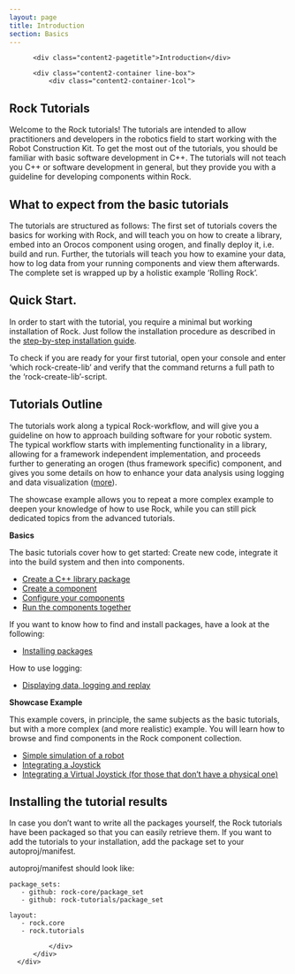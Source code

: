 ```yaml
---
layout: page
title: Introduction
section: Basics
---
```


<div class="content2">

          <div class="content2-pagetitle">Introduction</div>

          <div class="content2-container line-box">
              <div class="content2-container-1col">



<h2 id="rock-tutorials">Rock Tutorials</h2>
<p>Welcome to the Rock tutorials! The tutorials are intended to allow practitioners and developers in the robotics field to start working with the Robot Construction Kit.
To get the most out of the tutorials, you should be familiar with basic software development in C++. The tutorials will not teach you C++ or software development in general, but they provide you with a guideline for developing components within Rock. </p>

<h2 id="what-to-expect-from-the-basic-tutorials">What to expect from the basic tutorials</h2>
<p>The tutorials are structured as follows:
The first set of tutorials covers the basics for working with Rock, and will teach you on how to create a library, embed into an Orocos component using orogen, and finally deploy it, i.e. build and run.
Further, the tutorials will teach you how to examine your data, how to log data from your running components and view them afterwards.
The complete set is wrapped up by a holistic example &lsquo;Rolling Rock&rsquo;.</p>

<h2 id="quick-start">Quick Start.</h2>
<p>In order to start with the tutorial, you require a minimal but working
installation of Rock. Just follow the installation procedure as described in the
<a href="../installation.html">step-by-step installation guide</a>.</p>

<p>To check if you are ready for your first tutorial, open your console and enter &lsquo;which rock-create-lib&rsquo; and verify that the command returns a full path to the &lsquo;rock-create-lib&rsquo;-script. </p>

<h2 id="tutorials-outline">Tutorials Outline</h2>

<p>The tutorials work along a typical Rock-workflow, and will give you a guideline on how to approach building software for your robotic system.
The typical workflow starts with implementing functionality in a library, allowing for a framework independent implementation, and proceeds further to generating an orogen (thus framework specific) component, and gives you some details on how to enhance your data analysis using logging and data visualization (<a href="../orogen/index.html">more</a>).</p>

<p>The showcase example allows you to repeat a more complex example to deepen your knowledge of how to use Rock, while you can still pick dedicated topics from the advanced tutorials. </p>

<p><strong>Basics</strong></p>

<p>The basic tutorials cover how to get started: Create new code, integrate it into
the build system and then into components.</p>

<ul>
  <li><a href="100_basics_create_library.html">Create a C++ library package</a></li>
  <li><a href="110_basics_create_component.html">Create a component</a></li>
  <li><a href="120_basics_configure_component.html">Configure your components</a></li>
  <li><a href="130_basics_connect_components.html">Run the components together</a></li>
</ul>

<p>If you want to know how to find and install packages, have a look at the following:</p>

<ul>
  <li><a href="190_installing_packages.html">Installing packages</a></li>
</ul>

<p>How to use logging:</p>

<ul>
  <li><a href="200_display_logging_and_replay.html">Displaying data, logging and replay</a></li>
</ul>

<p><strong>Showcase Example</strong></p>

<p>This example covers, in principle, the same subjects as the basic tutorials,
but with a more complex (and more realistic) example. You will learn how to
browse and find components in the Rock component collection.</p>

<ul>
  <li><a href="500_simulate_a_robot.html">Simple simulation of a robot</a> </li>
  <li><a href="510_joystick.html">Integrating a Joystick</a></li>
  <li><a href="520_virtual_joystick.html">Integrating a Virtual Joystick (for those that don&rsquo;t have a physical
one)</a></li>
</ul>

<h2 id="installing">Installing the tutorial results</h2>
<p>In case you don&rsquo;t want to write all the packages yourself, the Rock tutorials have been packaged so that you can easily retrieve them.
If you want to add the tutorials to your installation, add the package set to
your autoproj/manifest.</p>

<p>autoproj/manifest should look like:</p>

<pre><code class="language-text">package_sets:
   - github: rock-core/package_set
   - github: rock-tutorials/package_set

layout:
   - rock.core
   - rock.tutorials
</code></pre>



              </div>
          </div>
      </div>
